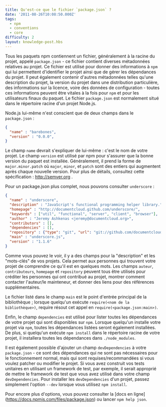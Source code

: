 ```yaml
---
title: Qu'est-ce que le fichier `package.json` ?
date: '2011-08-26T10:08:50.000Z'
tags:
  - npm
  - conventions
  - core
difficulty: 2
layout: knowledge-post.hbs
---
```


Tous les paquets npm contiennent un fichier, généralement à la racine du projet, appelé `package.json` - ce fichier contient diverses métadonnées relatives au projet. Ce fichier est utilisé pour donner des informations à `npm` qui lui permettent d'identifier le projet ainsi que de gérer les dépendances du projet. Il peut également contenir d'autres métadonnées telles qu'une description du projet, la version du projet dans une distribution particulière, des informations sur la licence, voire des données de configuration - toutes ces informations peuvent être vitales à la fois pour `npm` et pour les utilisateurs finaux du paquet. Le fichier `package.json` est normalement situé dans le répertoire racine d'un projet Node.js.

Node.js lui-même n'est conscient que de deux champs dans le `package.json` :

```json
{
  "name" : "barebones",
  "version" : "0.0.0",
}
```

Le champ `name` devrait s'expliquer de lui-même : c'est le nom de votre projet. Le champ `version` est utilisé par npm pour s'assurer que la bonne version du paquet est installée. Généralement, il prend la forme de `major.minor.patch` où `major`, `minor`, et `patch` sont des entiers qui augmentent après chaque nouvelle version. Pour plus de détails, consultez cette spécification : http://semver.org .

Pour un package.json plus complet, nous pouvons consulter `underscore` :

```json
{
  "name" : "underscore",
  "description" : "JavaScript's functional programming helper library.",
  "homepage" : "http://documentcloud.github.com/underscore/",
  "keywords" : ["util", "functional", "server", "client", "browser"],
  "author" : "Jeremy Ashkenas <jeremy@documentcloud.org>",
  "contributors" : [],
  "dependencies" : [],
  "repository" : {"type": "git", "url": "git://github.com/documentcloud/underscore.git"},
  "main" : "underscore.js",
  "version" : "1.1.6"
}
```

Comme vous pouvez le voir, il y a des champs pour la "description" et les "mots-clés" de vos projets. Cela permet aux personnes qui trouvent votre projet de comprendre ce qu'il est en quelques mots. Les champs `auteur`, `contributeurs`, `homepage` et `repository` peuvent tous être utilisés pour créditer les personnes qui ont contribué au projet, montrer comment contacter l'auteur/le mainteneur, et donner des liens pour des références supplémentaires.

Le fichier listé dans le champ `main` est le point d'entrée principal de la bibliothèque ; lorsque quelqu'un exécute `require(<nom de la bibliothèque>)`, require résout cet appel en `require(<package.json:main>)`.

Enfin, le champ `dependencies` est utilisé pour lister toutes les dépendances de votre projet qui sont disponibles sur `npm`. Lorsque quelqu'un installe votre projet via `npm`, toutes les dépendances listées seront également installées. De plus, si quelqu'un exécute `npm install` dans le répertoire racine de votre projet, il installera toutes les dépendances dans `./node_modules`.

Il est également possible d'ajouter un champ `devDependencies` à votre `package.json` - ce sont des dépendances qui ne sont pas nécessaires pour le fonctionnement normal, mais qui sont requises/recommandées si vous voulez patcher ou modifier le projet. Si vous avez construit vos tests unitaires en utilisant un framework de test, par exemple, il serait approprié de mettre le framework de test que vous avez utilisé dans votre champ `devDependencies`. Pour installer les `devDependencies` d'un projet, passez simplement l'option `--dev` lorsque vous utilisez `npm install`.

Pour encore plus d'options, vous pouvez consulter la [docs en ligne] (https://docs.npmjs.com/files/package.json) ou lancer `npm help json`.
